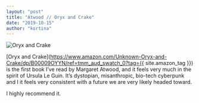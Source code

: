 ```yaml
---
layout: "post"
title: "Atwood // Oryx and Crake"
date: "2019-10-15"
author: "kortina"
---
```



![Oryx and Crake](https://cdn-images-1.medium.com/max/600/0*s9KSo5yo9ciWw9FM.jpg)

[Oryx and Crake](https://www.amazon.com/Unknown-Oryx-and-Crake/dp/B00009OYYN/ref=tmm_aud_swatch_0?tag={{ site.amazon_tag }}) is the first book I’ve read by Margaret Atwood, and it feels very much in the spirit of Ursula Le Guin. It’s dystopian, misanthropic, bio-tech cyberpunk and I it feels very consistent with a future we are very likely headed toward.

I highly recommend it.


